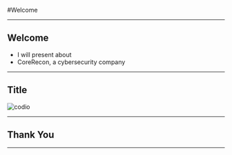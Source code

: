 #Welcome

---

## Welcome

- I will present about
- CoreRecon, a cybersecurity company

---

## Title

![codio](codios/codio.yml)

---

## Thank You

---
<!-- effect=plasma -->
